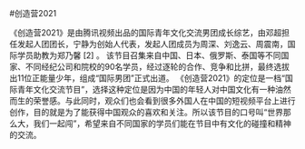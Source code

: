 #创造营2021

《创造营2021》是由腾讯视频出品的国际青年文化交流男团成长综艺，由邓超担任发起人团团长，宁静为创始人代表，发起人团成员为周深、刘逸云、周震南，国际学员助教为郑乃馨 [2]  。
该节目召集来自中国、日本、俄罗斯、泰国等不同国家、不同经纪公司和院校的90名学员，经过逐轮的合作、竞争和比拼，最终选拔出11位正能量少年，组成“国际男团”正式出道。
《创造营2021》的定位是一档“国际青年文化交流节目”，选择这种定位是因为中国的年轻人对中国文化有一种油然而生的荣誉感。与此同时，观众们也会看到很多外国人在中国的短视频平台上进行创作，目的就是为了能获得中国观众的喜欢和关注。所以该节目的口号叫“世界那么大，我们一起闯”，希望来自不同国家的学员们能在节目中有文化的碰撞和精神的交流。
